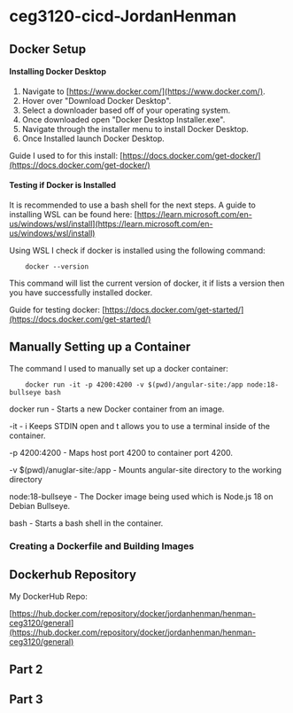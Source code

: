 # ceg3120-cicd-JordanHenman

## Docker Setup

#### Installing Docker Desktop

1. Navigate to [https://www.docker.com/](https://www.docker.com/).
2. Hover over "Download Docker Desktop".
3. Select a downloader based off of your operating system.
4. Once downloaded open "Docker Desktop Installer.exe".
5. Navigate through the installer menu to install Docker Desktop.
6. Once Installed launch Docker Desktop.


Guide I used to for this install: [https://docs.docker.com/get-docker/](https://docs.docker.com/get-docker/)


#### Testing if Docker is Installed

It is recommended to use a bash shell for the next steps. A guide to installing WSL can be found here: [https://learn.microsoft.com/en-us/windows/wsl/install](https://learn.microsoft.com/en-us/windows/wsl/install)


Using WSL I check if docker is installed using the following command:

        docker --version

This command will list the current version of docker, it if lists a version then you have successfully installed docker.


Guide for testing docker: [https://docs.docker.com/get-started/](https://docs.docker.com/get-started/)


## Manually Setting up a Container

The command I used to manually set up a docker container:

        docker run -it -p 4200:4200 -v $(pwd)/angular-site:/app node:18-bullseye bash
        
docker run - Starts a new Docker container from an image.

-it - i Keeps STDIN open and t allows you to use a terminal inside of the container.

-p 4200:4200 - Maps host port 4200 to container port 4200.

-v $(pwd)/anuglar-site:/app - Mounts angular-site directory to the working directory

node:18-bullseye - The Docker image being used which is Node.js 18 on Debian Bullseye.

bash - Starts a bash shell in the container.

### Creating a Dockerfile and Building Images



## Dockerhub Repository



My DockerHub Repo:

[https://hub.docker.com/repository/docker/jordanhenman/henman-ceg3120/general](https://hub.docker.com/repository/docker/jordanhenman/henman-ceg3120/general)

## Part 2

## Part 3
